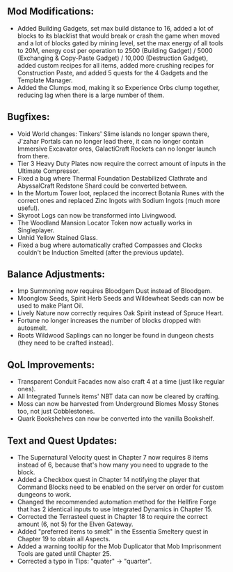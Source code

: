 
## Mod Modifications:

- Added Building Gadgets, set max build distance to 16, added a lot of blocks to its blacklist that would break or crash the game when moved and a lot of blocks gated by mining level, set the max energy of all tools to 20M, energy cost per operation to 2500 (Building Gadget) / 5000 (Exchanging & Copy-Paste Gadget) / 10,000 (Destruction Gadget), added custom recipes for all items, added more crushing recipes for Construction Paste, and added 5 quests for the 4 Gadgets and the Template Manager.
- Added the Clumps mod, making it so Experience Orbs clump together, reducing lag when there is a large number of them.

## Bugfixes:

- Void World changes: Tinkers' Slime islands no longer spawn there, J'zahar Portals can no longer lead there, it can no longer contain Immersive Excavator ores, GalactiCraft Rockets can no longer launch from there.
- Tier 3 Heavy Duty Plates now require the correct amount of inputs in the Ultimate Compressor.
- Fixed a bug where Thermal Foundation Destabilized Clathrate and AbyssalCraft Redstone Shard could be converted between.
- In the Mortum Tower loot, replaced the incorrect Botania Runes with the correct ones and replaced Zinc Ingots with Sodium Ingots (much more useful).
- Skyroot Logs can now be transformed into Livingwood.
- The Woodland Mansion Locator Token now actually works in Singleplayer.
- Unhid Yellow Stained Glass.
- Fixed a bug where automatically crafted Compasses and Clocks couldn't be Induction Smelted (after the previous update).

## Balance Adjustments:

- Imp Summoning now requires Bloodgem Dust instead of Bloodgem.
- Moonglow Seeds, Spirit Herb Seeds and Wildewheat Seeds can now be used to make Plant Oil.
- Lively Nature now correctly requires Oak Spirit instead of Spruce Heart.
- Fortune no longer increases the number of blocks dropped with autosmelt.
- Roots Wildwood Saplings can no longer be found in dungeon chests (they need to be crafted instead).

## QoL Improvements:

- Transparent Conduit Facades now also craft 4 at a time (just like regular ones).
- All Integrated Tunnels items' NBT data can now be cleared by crafting.
- Moss can now be harvested from Underground Biomes Mossy Stones too, not just Cobblestones.
- Quark Bookshelves can now be converted into the vanilla Bookshelf.

## Text and Quest Updates:

- The Supernatural Velocity quest in Chapter 7 now requires 8 items instead of 6, because that's how many you need to upgrade to the block.
- Added a Checkbox quest in Chapter 14 notifying the player that Command Blocks need to be enabled on the server on order for custom dungeons to work.
- Changed the recommended automation method for the Hellfire Forge that has 2 identical inputs to use Integrated Dynamics in Chapter 15.
- Corrected the Terrasteel quest in Chapter 18 to require the correct amount (6, not 5) for the Elven Gateway.
- Added "preferred items to smelt" in the Essentia Smeltery quest in Chapter 19 to obtain all Aspects.
- Added a warning tooltip for the Mob Duplicator that Mob Imprisonment Tools are gated until Chapter 25.
- Corrected a typo in Tips: "quater" -> "quarter".
